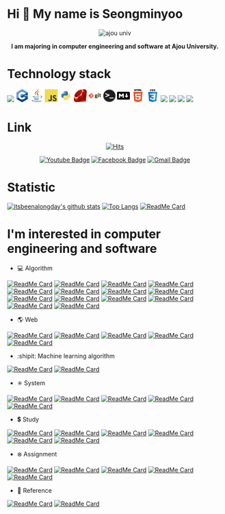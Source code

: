 # Hi 👋 My name is Seongminyoo


<div align=center>
  
![ajou univ](http://software.ajou.ac.kr/images/main/logo.png)

**I am majoring in computer engineering and software at Ajou University.**

</div>


# Technology stack

<code><img height="30" src="https://cdn.iconscout.com/icon/free/png-512/c-programming-569564.png"></code>
<code><img height="30" src="https://raw.githubusercontent.com/github/explore/80688e429a7d4ef2fca1e82350fe8e3517d3494d/topics/cpp/cpp.png"></code>
<code><img height="30" src="https://raw.githubusercontent.com/github/explore/80688e429a7d4ef2fca1e82350fe8e3517d3494d/topics/java/java.png"></code>
<code><img height="30" src="https://raw.githubusercontent.com/github/explore/80688e429a7d4ef2fca1e82350fe8e3517d3494d/topics/javascript/javascript.png"></code>
<code><img height="30" src="https://raw.githubusercontent.com/github/explore/80688e429a7d4ef2fca1e82350fe8e3517d3494d/topics/python/python.png"></code>
<code><img height="30" src="https://raw.githubusercontent.com/github/explore/80688e429a7d4ef2fca1e82350fe8e3517d3494d/topics/ruby/ruby.png"></code>
<code><img height="30" src="https://raw.githubusercontent.com/github/explore/80688e429a7d4ef2fca1e82350fe8e3517d3494d/topics/git/git.png"></code>
<code><img height="30" src="https://raw.githubusercontent.com/github/explore/80688e429a7d4ef2fca1e82350fe8e3517d3494d/topics/terminal/terminal.png"></code>
<code><img height="30" src="https://raw.githubusercontent.com/github/explore/80688e429a7d4ef2fca1e82350fe8e3517d3494d/topics/markdown/markdown.png"></code>
<code><img height="30" src="https://raw.githubusercontent.com/github/explore/80688e429a7d4ef2fca1e82350fe8e3517d3494d/topics/html/html.png"></code>
<code><img height="30" src="https://raw.githubusercontent.com/github/explore/80688e429a7d4ef2fca1e82350fe8e3517d3494d/topics/css/css.png"></code>
<code><img height="30" src="https://upload.wikimedia.org/wikipedia/commons/thumb/3/38/Jupyter_logo.svg/800px-Jupyter_logo.svg.png"></code>
<code><img height="30" src="https://upload.wikimedia.org/wikipedia/commons/thumb/0/05/Scikit_learn_logo_small.svg/1200px-Scikit_learn_logo_small.svg.png"></code>
<code><img height="30" src="https://cdn2.iconfinder.com/data/icons/file-extension-1/36/File_ducument_filetype_fileextension_extension_asm-512.png"></code>
<code><img height="30" src="https://t1.daumcdn.net/cfile/tistory/9923B0495D66434618"></code>


# Link
<!-- hit [today / total] -->
<div align=center>

[![Hits](https://hits.seeyoufarm.com/api/count/incr/badge.svg?url=https%3A%2F%2Fgithub.com%2FItsbeenalongday)](https://hits.seeyoufarm.com)

<!-- icons -->

[![Youtube Badge](https://img.shields.io/badge/Youtube-ff0000?style=flat-square&logo=youtube&link=https://www.youtube.com/channel/UCn9XdNmBSqyIVlJLFm_7h1w?view_as=subscriber)](https://www.youtube.com/channel/UCn9XdNmBSqyIVlJLFm_7h1w?view_as=subscriber)
[![Facebook Badge](https://img.shields.io/badge/facebook-1877f2?style=flat-square&logo=facebook&logoColor=white&link=https://www.facebook.com/profile.php?id=100010671258690)](https://www.facebook.com/profile.php?id=100010671258690)
[![Gmail Badge](https://img.shields.io/badge/Gmail-d14836?style=flat-square&logo=Gmail&logoColor=white&link=mailto:dbtjdals1771@ajou.ac.kr)](mailto:dbtjdals1771@ajou.ac.kr)

</div>

# Statistic
<!-- git-readme-stat -->
[![itsbeenalongday's github stats](https://github-readme-stats.vercel.app/api?username=itsbeenalongday&show_icons=true&line_height=21&show_icons=true&theme=dark)](https://github.com/anuraghazra/github-readme-stats)
[![Top Langs](https://github-readme-stats.vercel.app/api/top-langs/?username=itsbeenalongday&show_icons=true&theme=dark)](https://github.com/Itsbeenalongday)
[![ReadMe Card](https://github-readme-stats.vercel.app/api/pin/?username=itsbeenalongday&repo=github-readme-stats)](https://github.com/anuraghazra/github-readme-stats)


# I'm interested in computer engineering and software


-  💻 Algorithm

[![ReadMe Card](https://github-readme-stats.vercel.app/api/pin/?username=itsbeenalongday&repo=Dynamic-programming&theme=radical)](https://github.com/Itsbeenalongday/Dynamic-Programming)
[![ReadMe Card](https://github-readme-stats.vercel.app/api/pin/?username=itsbeenalongday&repo=Sorting&theme=radical)](https://github.com/Itsbeenalongday/Sorting)
[![ReadMe Card](https://github-readme-stats.vercel.app/api/pin/?username=itsbeenalongday&repo=Graph&theme=radical)](https://github.com/Itsbeenalongday/Graph)
[![ReadMe Card](https://github-readme-stats.vercel.app/api/pin/?username=itsbeenalongday&repo=Brute-Force&theme=radical)](https://github.com/Itsbeenalongday/Brute-Force)
[![ReadMe Card](https://github-readme-stats.vercel.app/api/pin/?username=itsbeenalongday&repo=String&theme=radical)](https://github.com/Itsbeenalongday/String)
[![ReadMe Card](https://github-readme-stats.vercel.app/api/pin/?username=itsbeenalongday&repo=Greedy&theme=radical)](https://github.com/Itsbeenalongday/Greedy)
[![ReadMe Card](https://github-readme-stats.vercel.app/api/pin/?username=itsbeenalongday&repo=Mathematical-theory&theme=radical)](https://github.com/Itsbeenalongday/Mathematical-theory)
[![ReadMe Card](https://github-readme-stats.vercel.app/api/pin/?username=itsbeenalongday&repo=Stack&theme=radical)](https://github.com/Itsbeenalongday/Stack)
[![ReadMe Card](https://github-readme-stats.vercel.app/api/pin/?username=itsbeenalongday&repo=Queue&theme=radical)](https://github.com/Itsbeenalongday/Queue)
[![ReadMe Card](https://github-readme-stats.vercel.app/api/pin/?username=itsbeenalongday&repo=Deque&theme=radical)](https://github.com/Itsbeenalongday/Deque)
[![ReadMe Card](https://github-readme-stats.vercel.app/api/pin/?username=itsbeenalongday&repo=C-Star-Wars&theme=radical)](https://github.com/Itsbeenalongday/2019-summer-vacation-Baekjoon)
[![ReadMe Card](https://github-readme-stats.vercel.app/api/pin/?username=itsbeenalongday&repo=2019-summer-vacation-Baekjoon&theme=radical)](https://github.com/Itsbeenalongday/C-Star-Wars)
[![ReadMe Card](https://github-readme-stats.vercel.app/api/pin/?username=itsbeenalongday&repo=2020-winter-vacation-Baekjoon&theme=radical)](https://github.com/Itsbeenalongday/2020-winter-vacation-Baekjoon)
[![ReadMe Card](https://github-readme-stats.vercel.app/api/pin/?username=itsbeenalongday&repo=ACM-ICPC-Algorithms&theme=radical)](https://github.com/Itsbeenalongday/ACM-ICPC-Algorithms)

- :earth_americas: Web

[![ReadMe Card](https://github-readme-stats.vercel.app/api/pin/?username=itsbeenalongday&repo=Making-website&theme=cobalt)](https://github.com/Itsbeenalongday/Making-website)
[![ReadMe Card](https://github-readme-stats.vercel.app/api/pin/?username=itsbeenalongday&repo=Frontend-javascript&theme=cobalt)](https://github.com/Itsbeenalongday/Frontend-javascript)
[![ReadMe Card](https://github-readme-stats.vercel.app/api/pin/?username=itsbeenalongday&repo=First-blog&theme=cobalt)](https://github.com/Itsbeenalongday/First-blog)
[![ReadMe Card](https://github-readme-stats.vercel.app/api/pin/?username=itsbeenalongday&repo=Healing-blog&theme=cobalt)](https://github.com/Itsbeenalongday/Healing-blog)
[![ReadMe Card](https://github-readme-stats.vercel.app/api/pin/?username=itsbeenalongday&repo=Ruby-on-Rails-reference&theme=cobalt)](https://github.com/Itsbeenalongday/Ruby-on-Rails-reference)


- :shipit: Machine learning algorithm

[![ReadMe Card](https://github-readme-stats.vercel.app/api/pin/?username=itsbeenalongday&repo=Python-for-ML&theme=great-gatsby)](https://github.com/Itsbeenalongday/Python-for-ML)
[![ReadMe Card](https://github-readme-stats.vercel.app/api/pin/?username=itsbeenalongday&repo=Prediction-of-Traffic-Accident-Risk&theme=great-gatsby)](https://github.com/Itsbeenalongday/Prediction-of-Traffic-Accident-Risk)

- :eight_spoked_asterisk: System

[![ReadMe Card](https://github-readme-stats.vercel.app/api/pin/?username=itsbeenalongday&repo=BLESSROOM&theme=blue-green)](https://github.com/Itsbeenalongday/BLESSROOM)
[![ReadMe Card](https://github-readme-stats.vercel.app/api/pin/?username=itsbeenalongday&repo=System_programming&theme=blue-green)](https://github.com/Itsbeenalongday/System_programming)
[![ReadMe Card](https://github-readme-stats.vercel.app/api/pin/?username=itsbeenalongday&repo=RaspberryPi&theme=blue-green)](https://github.com/Itsbeenalongday/RaspberryPi)
[![ReadMe Card](https://github-readme-stats.vercel.app/api/pin/?username=itsbeenalongday&repo=Computer-Architecture&theme=blue-green)](https://github.com/Itsbeenalongday/Computer-Architecture)
[![ReadMe Card](https://github-readme-stats.vercel.app/api/pin/?username=itsbeenalongday&repo=Operating-System&theme=blue-green)](https://github.com/Itsbeenalongday/Operating-System)

- 💲 Study

[![ReadMe Card](https://github-readme-stats.vercel.app/api/pin/?username=itsbeenalongday&repo=Python-Study&theme=prussian)](https://github.com/Itsbeenalongday/Python-Study)
[![ReadMe Card](https://github-readme-stats.vercel.app/api/pin/?username=itsbeenalongday&repo=Javascript-study&theme=prussian)](https://github.com/Itsbeenalongday/Javascript-study)
[![ReadMe Card](https://github-readme-stats.vercel.app/api/pin/?username=itsbeenalongday&repo=cpp-cheatsheet&theme=prussian)](https://github.com/Itsbeenalongday/cpp-cheatsheet)
[![ReadMe Card](https://github-readme-stats.vercel.app/api/pin/?username=itsbeenalongday&repo=Markdown-manual&theme=prussian)](https://github.com/Itsbeenalongday/cpp-Markdown-manual)
[![ReadMe Card](https://github-readme-stats.vercel.app/api/pin/?username=itsbeenalongday&repo=Linux-instruction&theme=prussian)](https://github.com/Itsbeenalongday/Linux-instruction)
[![ReadMe Card](https://github-readme-stats.vercel.app/api/pin/?username=itsbeenalongday&repo=Git-Study&theme=prussian)](https://github.com/Itsbeenalongday/Git-Study)


- ❄️ Assignment

[![ReadMe Card](https://github-readme-stats.vercel.app/api/pin/?username=itsbeenalongday&repo=Object-oriented-programming&theme=tokyonight)](https://github.com/Itsbeenalongday/Object-oriented-programming)
[![ReadMe Card](https://github-readme-stats.vercel.app/api/pin/?username=itsbeenalongday&repo=Python_lab&theme=tokyonight)](https://github.com/Itsbeenalongday/Python_lab)
[![ReadMe Card](https://github-readme-stats.vercel.app/api/pin/?username=itsbeenalongday&repo=Algorithm&theme=tokyonight)](https://github.com/Itsbeenalongday/Algorithm)
[![ReadMe Card](https://github-readme-stats.vercel.app/api/pin/?username=itsbeenalongday&repo=Data-Structure&theme=tokyonight)](https://github.com/Itsbeenalongday/Data-Structure)
[![ReadMe Card](https://github-readme-stats.vercel.app/api/pin/?username=itsbeenalongday&repo=Computer-Programming&theme=tokyonight)](https://github.com/Itsbeenalongday/Computer-Programming)

- 🎅 Reference

[![ReadMe Card](https://github-readme-stats.vercel.app/api/pin/?username=itsbeenalongday&repo=developer-roadmap)](https://github.com/Itsbeenalongday/developer-roadmap)
[![ReadMe Card](https://github-readme-stats.vercel.app/api/pin/?username=itsbeenalongday&repo=Interview_Question_for_Beginner)](https://github.com/Itsbeenalongday/Interview_Question_for_Beginner)
